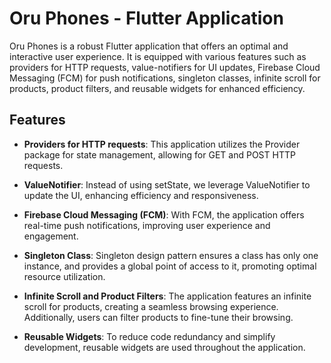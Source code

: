# Oru Phones - Flutter Application

Oru Phones is a robust Flutter application that offers an optimal and interactive user experience. It is equipped with various features such as providers for HTTP requests, value-notifiers for UI updates, Firebase Cloud Messaging (FCM) for push notifications, singleton classes, infinite scroll for products, product filters, and reusable widgets for enhanced efficiency.

## Features

- **Providers for HTTP requests**: This application utilizes the Provider package for state management, allowing for GET and POST HTTP requests. 

- **ValueNotifier**: Instead of using setState, we leverage ValueNotifier to update the UI, enhancing efficiency and responsiveness.

- **Firebase Cloud Messaging (FCM)**: With FCM, the application offers real-time push notifications, improving user experience and engagement.

- **Singleton Class**: Singleton design pattern ensures a class has only one instance, and provides a global point of access to it, promoting optimal resource utilization.

- **Infinite Scroll and Product Filters**: The application features an infinite scroll for products, creating a seamless browsing experience. Additionally, users can filter products to fine-tune their browsing.

- **Reusable Widgets**: To reduce code redundancy and simplify development, reusable widgets are used throughout the application.
